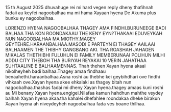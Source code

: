15 th August 2025 dhuvahuge rei mi hard vegen reply dheny thafihnah fadaii au keyfei nagoobalhaa ma mi hama Xayaan hyena De Akuma plus bunku ey nagoobalhaa.

LORENZO HYENA NAGOOBALHAA
THAGEY AMA FINDHI.BURUNEEGE BADI BALHAA
THA KON ROONDAKAAU THE KENY EYN?THAKAAI EDUVEYKAH NUN NAGOOBALHAA MA MIOTHY.MAGEY GEYTEHRE.HARAANBALHAA.MASODI E PARTEYN EI
THAGEY AAILAAI BALHAAMEN THE THIBHY GANGBANG AKI.
THA ROASHAH JAHAGEN MIKALAS THETHIBHI 
FULUHUN EI FAMILY MEMBERUNAAI POLIHUN
MILHI ADDU CITY THEBOH THA BURIYAH REYAKAI
10 VERIN JAHATHAA SUHTAALINE E BALHAAMENNAS.
Thah thehen Xayan hyena akaai nikolheyheh badi
balhaa.Thagey amaa findhaau benaahethi.haraanbalhaa.Asna roshi au thebhe kei geybihdhari ove findhi vihkaah ove.Xayan hyena akee ehkalaki as thagey bitah nun nagoobalhaa.thashas fadai mi dheny Xayan hyena.thagey amaas kuni roshi au Mi benany Xayan hyena.engigei.Nilafaa kamun hahdhun mahthe veydey balhah Xayan hyena akaa.tha kahalei dhefahlee roondakaa dheke birakun Xayan hyena ah niveydeyheh nagoobalhaa fada ves boane thilhaa.
